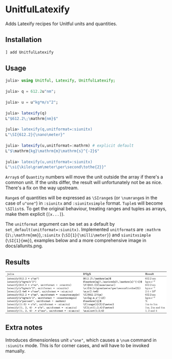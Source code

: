 # UnitfulLatexify
Adds Latexify recipes for Unitful units and quantities.

## Installation
```julia
] add UnitfulLatexify
```

## Usage
```julia
julia> using Unitful, Latexify, UnitfulLatexify;

julia> q = 612.2u"nm";

julia> u = u"kg*m/s^2";

julia> latexify(q)
L"$612.2\;\mathrm{nm}$"

julia> latexify(q,unitformat=:siunitx)
L"\SI{612.2}{\nano\meter}"

julia> latexify(u,unitformat=:mathrm) # explicit default
L"$\mathrm{kg}\mathrm{m}\mathrm{s}^{-2}$"

julia> latexify(u,unitformat=:siunitx)
L"\si{\kilo\gram\meter\per\second\tothe{2}}"
```

`Array`s of `Quantity` numbers will move the unit outside the array if there's a common unit. If the units differ, the result will unfortunately not be as nice. There's a fix on the way upstream.

`Range`s of quantities will be expressed as `\SIrange`s (or `\numrange`s in the case of `u"one"`) in `:siunitx` and `:siunitxsimple` format. `Tuple`s will become `\SIlist`s. To get the original behaviour, treating ranges and tuples as arrays, make them explicit (`[x...]`).


The `unitformat` argument can be set as a default by `set_default(unitformat=:siunitx)`. Implemented `unitformat`s are `:mathrm` (`1\;\mathrm{mm}`),`:siunitx` (`\SI{1}{\milli\meter}`) and `siunitxsimple` (`\SI{1}{mm}`), examples below and a more comprehensive image in docs/allunits.png.

## Results
![Results](/docs/examples.png)

## Extra notes
Introduces dimensionless unit `u"one"`, which causes a `\num` command in `:siunitx` mode. This is for corner cases, and will have to be invoked manually.
